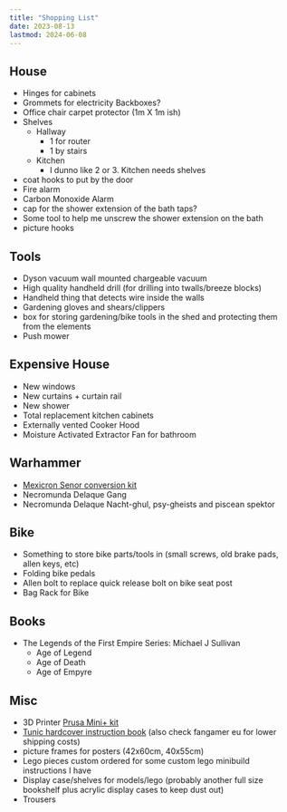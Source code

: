 ```yaml
---
title: "Shopping List"
date: 2023-08-13
lastmod: 2024-06-08
---
```


## House

- Hinges for cabinets
- Grommets for electricity Backboxes?
- Office chair carpet protector (1m X 1m ish)
- Shelves
  - Hallway
    - 1 for router
    - 1 by stairs
  - Kitchen
    - I dunno like 2 or 3. Kitchen needs shelves
- coat hooks to put by the door
- Fire alarm
- Carbon Monoxide Alarm
- cap for the shower extension of the bath taps?
- Some tool to help me unscrew the shower extension on the bath
- picture hooks

## Tools

- Dyson vacuum wall mounted chargeable vacuum
- High quality handheld drill (for drilling into twalls/breeze blocks)
- Handheld thing that detects wire inside the walls
- Gardening gloves and shears/clippers
- box for storing gardening/bike tools in the shed and protecting them from the elements
- Push mower

## Expensive House

- New windows
- New curtains + curtain rail
- New shower
- Total replacement kitchen cabinets
- Externally vented Cooker Hood
- Moisture Activated Extractor Fan for bathroom

## Warhammer

- [Mexicron Senor conversion kit](https://www.etsy.com/uk/listing/887823884/mexicron-senor-conversion-kits-buenos)
- Necromunda Delaque Gang
- Necromunda Delaque Nacht-ghul, psy-gheists and piscean spektor

## Bike

- Something to store bike parts/tools in (small screws, old brake pads, allen keys, etc)
- Folding bike pedals
- Allen bolt to replace quick release bolt on bike seat post
- Bag Rack for Bike

## Books

- The Legends of the First Empire Series: Michael J Sullivan
  - Age of Legend
  - Age of Death
  - Age of Empyre

## Misc

- 3D Printer [Prusa Mini+ kit](https://www.prusa3d.com/product/original-prusa-mini-kit-2/)
- [Tunic hardcover instruction book](https://www.fangamer.com/collections/tunic/products/tunic-hardcover-manual) (also check fangamer eu for lower shipping costs)
- picture frames for posters (42x60cm, 40x55cm)
- Lego pieces custom ordered for some custom lego minibuild instructions I have
- Display case/shelves for models/lego (probably another full size bookshelf plus acrylic display cases to keep dust out)
- Trousers
